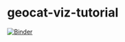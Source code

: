 # geocat-viz-tutorial

[![Binder](https://mybinder.org/badge_logo.svg)](https://mybinder.org/v2/gh/anissa111/plotting-with-geocat-tutorial/HEAD?urlpath=lab)